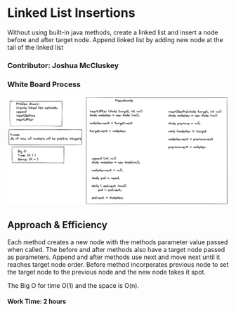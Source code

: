 # Linked List Insertions

Without using built-in java methods, create a linked list and insert a node before and after target node. Append linked list by adding new node at the tail of the linked list

### Contributor: Joshua McCluskey

### White Board Process

![Whiteboard linked list insertions](img/linked-list-insertions.png)

## Approach & Efficiency

Each method creates a new node with the methods parameter value passed when called. The before and after methods also have a target node passed as parameters. Append and after methods use next and move next until it reaches target node order. Before method incorperates previous node to set the target node to the previous node and the new node takes it spot.

The Big O for time O(1) and the space is O(n).

#### Work Time: 2 hours
